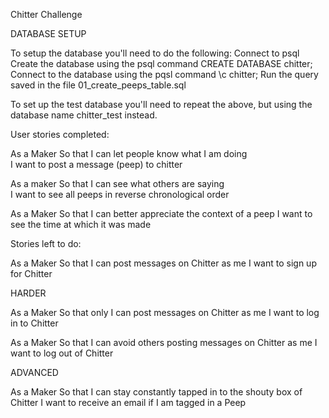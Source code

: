 Chitter Challenge

DATABASE SETUP

To setup the database you'll need to do the following:
Connect to psql
Create the database using the psql command CREATE DATABASE chitter;
Connect to the database using the pqsl command \c chitter;
Run the query saved in the file 01_create_peeps_table.sql

To set up the test database you'll need to repeat the above, but using the database name chitter_test instead.

User stories completed:

As a Maker
So that I can let people know what I am doing  
I want to post a message (peep) to chitter

As a maker
So that I can see what others are saying  
I want to see all peeps in reverse chronological order

As a Maker
So that I can better appreciate the context of a peep
I want to see the time at which it was made


Stories left to do: 

As a Maker
So that I can post messages on Chitter as me
I want to sign up for Chitter

HARDER

As a Maker
So that only I can post messages on Chitter as me
I want to log in to Chitter

As a Maker
So that I can avoid others posting messages on Chitter as me
I want to log out of Chitter

ADVANCED

As a Maker
So that I can stay constantly tapped in to the shouty box of Chitter
I want to receive an email if I am tagged in a Peep
```
